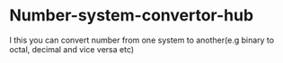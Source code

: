 # Number-system-convertor-hub
I this you can convert number from one system to another(e.g binary to octal, decimal and vice versa etc)
